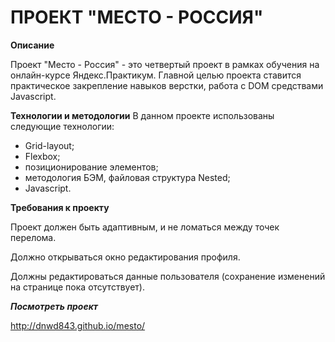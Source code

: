 ПРОЕКТ "МЕСТО - РОССИЯ"
=======================

**Описание**

Проект "Место - Россия" - это четвертый проект в рамках обучения на онлайн-курсе Яндекс.Практикум. 
Главной целью проекта ставится практическое закрепление навыков верстки, 
работа с DOM средствами Javascript.

**Технологии и методологии**
В данном проекте использованы следующие технологии:

- Grid-layout;
- Flexbox;
- позиционирование элементов;
- методология БЭМ, файловая структура Nested;
- Javascript.

**Требования к проекту**

Проект должен быть адаптивным, и не ломаться между точек перелома.

Должно открываться окно редактирования профиля.

Должны редактироваться данные пользователя (сохранение изменений на странице пока отсутствует).

***Посмотреть проект*** 

http://dnwd843.github.io/mesto/